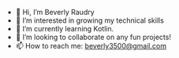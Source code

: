 - 👋 Hi, I’m Beverly Raudry
- 👀 I’m interested in growing my technical skills
- 🌱 I’m currently learning Kotlin.
- 💞️ I’m looking to collaborate on any fun projects!
- 📫 How to reach me: beverly3500@gmail.com

